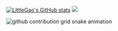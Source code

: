 <a href="https://github.com/LittleGaofx"><img src="https://github-readme-stats.vercel.app/api?username=LittleGaofx&show_icons=true&hide=&count_private=true&title_color=64748b&text_color=64748b&icon_color=ef4444&bg_color=171717&hide_border=true&show_icons=true" alt="LittleGao's GitHub stats" /></a>
<a href="http://www.github.com/LittleGaofx"><img src="https://github-readme-streak-stats.herokuapp.com/?user=LittleGaofx&stroke=64748b&background=171717&ring=64748b&fire=64748b&currStreakNum=64748b&currStreakLabel=64748b&sideNums=64748b&sideLabels=64748b&dates=64748b&hide_border=true" /></a>

<picture>
  <source media="(prefers-color-scheme: dark)" srcset="https://raw.githubusercontent.com/LittleGaofx/LittleGaofx/output/github-contribution-grid-snake-dark.svg">
  <source media="(prefers-color-scheme: light)" srcset="https://raw.githubusercontent.com/LittleGaofx/LittleGaofx/output/github-contribution-grid-snake.svg">
  <img alt="github contribution grid snake animation" src="https://raw.githubusercontent.com/LittleGaofx/LittleGaofx/output/github-contribution-grid-snake.svg">
</picture>
